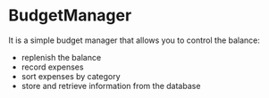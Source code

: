 # BudgetManager
It is a simple budget manager that allows you to control the balance:
- replenish the balance
- record expenses
- sort expenses by category
- store and retrieve information from the database
